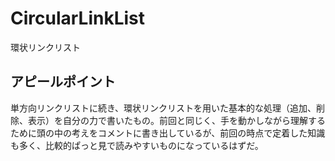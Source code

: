 # CircularLinkList
環状リンクリスト

アピールポイント
--------------
単方向リンクリストに続き、環状リンクリストを用いた基本的な処理（追加、削除、表示）を自分の力で書いたもの。前回と同じく、手を動かしながら理解するために頭の中の考えをコメントに書き出しているが、前回の時点で定着した知識も多く、比較的ぱっと見で読みやすいものになっているはずだ。

